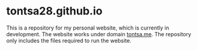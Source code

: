 # tontsa28.github.io

This is a repository for my personal website, which is currently in development. The website works under domain [tontsa.me](https://tontsa.me). The repository only includes the files required to run the website.

